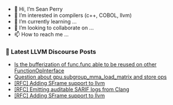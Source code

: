 - 👋 Hi, I’m Sean Perry
- 👀 I’m interested in compilers (c++, COBOL, llvm)
- 🌱 I’m currently learning ...
- 💞️ I’m looking to collaborate on ...
- 📫 How to reach me ...

<!---
s66perry/s66perry is a ✨ special ✨ repository because its `README.md` (this file) appears on your GitHub profile.
You can click the Preview link to take a look at your changes.
--->
### 📕 Latest LLVM Discourse Posts

<!-- DISCOURSE-LLVM:START -->
- [Is the bufferization of func.func able to be reused on other FunctionOpInterface](https://discourse.llvm.org/t/is-the-bufferization-of-func-func-able-to-be-reused-on-other-functionopinterface/88684#post_2)
- [Question about gpu.subgroup_mma_load_matrix and store ops](https://discourse.llvm.org/t/question-about-gpu-subgroup-mma-load-matrix-and-store-ops/88709#post_6)
- [[RFC] Adding SFrame support to llvm](https://discourse.llvm.org/t/rfc-adding-sframe-support-to-llvm/86900?page=3#post_45)
- [[RFC] Emitting auditable SARIF logs from Clang](https://discourse.llvm.org/t/rfc-emitting-auditable-sarif-logs-from-clang/88624#post_11)
- [[RFC] Adding SFrame support to llvm](https://discourse.llvm.org/t/rfc-adding-sframe-support-to-llvm/86900?page=3#post_44)
<!-- DISCOURSE-LLVM:END -->
